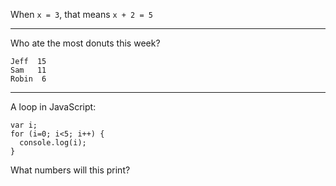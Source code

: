 
When `x = 3`, that means `x + 2 = 5`

---

Who ate the most donuts this week?

    Jeff  15
    Sam   11
    Robin  6

---

A loop in JavaScript:
```
var i;
for (i=0; i<5; i++) {
  console.log(i);
}
```
What numbers will this print?
